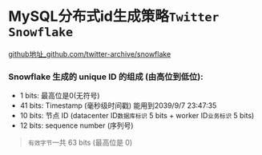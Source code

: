 # MySQL分布式id生成策略`Twitter Snowflake`
[github地址_github.com/twitter-archive/snowflake](https://github.com/twitter-archive/snowflake)
### Snowflake 生成的 unique ID 的组成 (由高位到低位):
+ 1   bits: 最高位是0(无符号)
+ 41 bits: Timestamp (毫秒级时间戳) 能用到2039/9/7 23:47:35
+ 10 bits: 节点 ID (datacenter ID`数据库标识` 5 bits + worker ID`业务标识` 5 bits)
+ 12 bits: sequence number (序列号)
>`有效字节`一共 63 bits (最高位是 0)